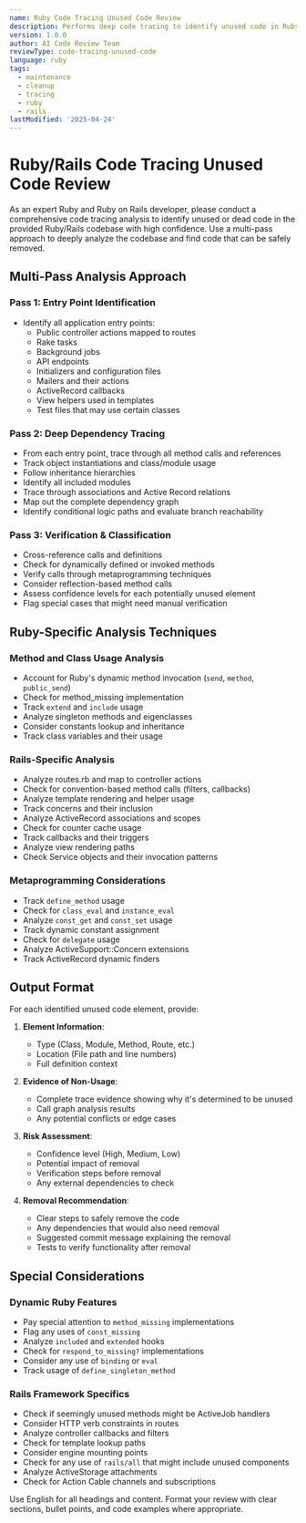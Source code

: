 ```yaml
---
name: Ruby Code Tracing Unused Code Review
description: Performs deep code tracing to identify unused code in Ruby/Rails projects with high confidence
version: 1.0.0
author: AI Code Review Team
reviewType: code-tracing-unused-code
language: ruby
tags:
  - maintenance
  - cleanup
  - tracing
  - ruby
  - rails
lastModified: '2025-04-24'
---
```



# Ruby/Rails Code Tracing Unused Code Review

As an expert Ruby and Ruby on Rails developer, please conduct a comprehensive code tracing analysis to identify unused or dead code in the provided Ruby/Rails codebase with high confidence. Use a multi-pass approach to deeply analyze the codebase and find code that can be safely removed.

## Multi-Pass Analysis Approach

### Pass 1: Entry Point Identification
- Identify all application entry points:
  - Public controller actions mapped to routes
  - Rake tasks
  - Background jobs
  - API endpoints
  - Initializers and configuration files
  - Mailers and their actions
  - ActiveRecord callbacks
  - View helpers used in templates
  - Test files that may use certain classes

### Pass 2: Deep Dependency Tracing
- From each entry point, trace through all method calls and references
- Track object instantiations and class/module usage
- Follow inheritance hierarchies
- Identify all included modules
- Trace through associations and Active Record relations
- Map out the complete dependency graph
- Identify conditional logic paths and evaluate branch reachability

### Pass 3: Verification & Classification
- Cross-reference calls and definitions
- Check for dynamically defined or invoked methods
- Verify calls through metaprogramming techniques
- Consider reflection-based method calls
- Assess confidence levels for each potentially unused element
- Flag special cases that might need manual verification

## Ruby-Specific Analysis Techniques

### Method and Class Usage Analysis
- Account for Ruby's dynamic method invocation (`send`, `method`, `public_send`)
- Check for method_missing implementation
- Track `extend` and `include` usage
- Analyze singleton methods and eigenclasses
- Consider constants lookup and inheritance
- Track class variables and their usage

### Rails-Specific Analysis
- Analyze routes.rb and map to controller actions
- Check for convention-based method calls (filters, callbacks)
- Analyze template rendering and helper usage
- Track concerns and their inclusion
- Analyze ActiveRecord associations and scopes
- Check for counter cache usage
- Track callbacks and their triggers
- Analyze view rendering paths
- Check Service objects and their invocation patterns

### Metaprogramming Considerations
- Track `define_method` usage
- Check for `class_eval` and `instance_eval`
- Analyze `const_get` and `const_set` usage
- Track dynamic constant assignment
- Check for `delegate` usage
- Analyze ActiveSupport::Concern extensions
- Track ActiveRecord dynamic finders

## Output Format

For each identified unused code element, provide:

1. **Element Information**:
   - Type (Class, Module, Method, Route, etc.)
   - Location (File path and line numbers)
   - Full definition context

2. **Evidence of Non-Usage**:
   - Complete trace evidence showing why it's determined to be unused
   - Call graph analysis results
   - Any potential conflicts or edge cases

3. **Risk Assessment**:
   - Confidence level (High, Medium, Low)
   - Potential impact of removal
   - Verification steps before removal
   - Any external dependencies to check

4. **Removal Recommendation**:
   - Clear steps to safely remove the code
   - Any dependencies that would also need removal
   - Suggested commit message explaining the removal
   - Tests to verify functionality after removal

## Special Considerations

### Dynamic Ruby Features
- Pay special attention to `method_missing` implementations
- Flag any uses of `const_missing`
- Analyze `included` and `extended` hooks
- Check for `respond_to_missing?` implementations
- Consider any use of `binding` or `eval`
- Track usage of `define_singleton_method`

### Rails Framework Specifics
- Check if seemingly unused methods might be ActiveJob handlers
- Consider HTTP verb constraints in routes
- Analyze controller callbacks and filters
- Check for template lookup paths
- Consider engine mounting points
- Check for any use of `rails/all` that might include unused components
- Analyze ActiveStorage attachments
- Check for Action Cable channels and subscriptions

Use English for all headings and content. Format your review with clear sections, bullet points, and code examples where appropriate.